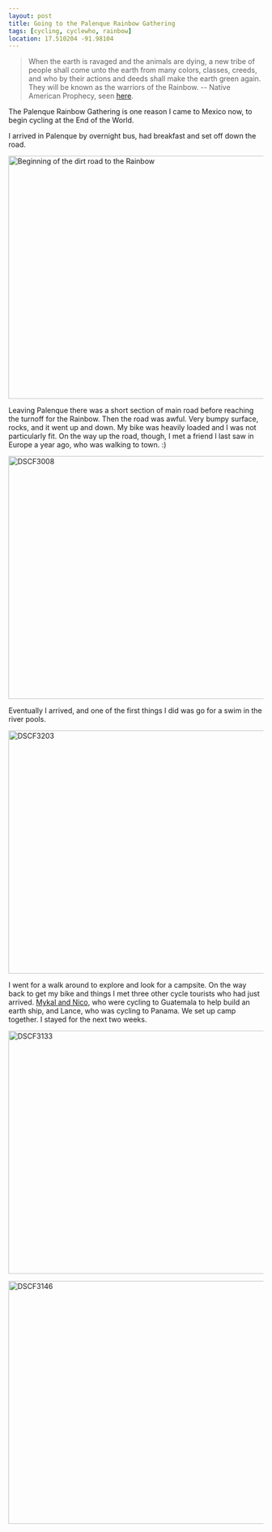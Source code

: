 ```yaml
---
layout: post
title: Going to the Palenque Rainbow Gathering
tags: [cycling, cyclewho, rainbow]
location: 17.510204 -91.98104
---
```


> When the earth is ravaged and the animals are dying, a new tribe of people
> shall come unto the earth from many colors, classes, creeds, and who by
> their actions and deeds shall make the earth green again. They will be known
> as the warriors of the Rainbow.
> -- Native American Prophecy, seen <a
> href="http://www.welcomehome.org/rainbow/">here</a>.

The Palenque Rainbow Gathering is one reason I came to Mexico now, to begin
cycling at the End of the World.

I arrived in Palenque by overnight bus, had breakfast and set off down the road.

<a href="http://www.flickr.com/photos/mm0hai/8339829385/" title="Beginning of
the dirt road to the Rainbow by mm0hai, on Flickr"><img
src="http://farm9.staticflickr.com/8213/8339829385_0530a24c5b_z.jpg"
width="640" height="480" alt="Beginning of the dirt road to the Rainbow"></a>

Leaving Palenque there was a short section of main road before reaching the
turnoff for the Rainbow. Then the road was awful. Very bumpy surface, rocks,
and it went up and down. My bike was heavily loaded and I was not particularly
fit. On the way up the road, though, I met a friend I last saw in Europe a
year ago, who was walking to town. :)

<a href="http://www.flickr.com/photos/mm0hai/8339845737/" title="DSCF3008 by
mm0hai, on Flickr"><img
src="http://farm9.staticflickr.com/8359/8339845737_314e8af703_z.jpg"
width="640" height="480" alt="DSCF3008"></a>

Eventually I arrived, and one of the first things I did was go for a swim in
 the river pools.

<a href="http://www.flickr.com/photos/mm0hai/8384100203/" title="DSCF3203 by mm0hai, on Flickr"><img src="http://farm9.staticflickr.com/8189/8384100203_7f75dba767_z.jpg" width="640" height="480" alt="DSCF3203"></a>

I went for a walk around to explore and look for a campsite. On the way back
to get my bike and things I met three other cycle tourists who had just
arrived. <a href="http://chaingethecycle.org/">Mykal and Nico</a>, who were
cycling to Guatemala to help build an earth ship, and Lance, who was cycling
to Panama. We set up camp together. I stayed for the next two weeks.

<a href="http://www.flickr.com/photos/mm0hai/8364983083/" title="DSCF3133 by mm0hai, on Flickr"><img src="http://farm9.staticflickr.com/8055/8364983083_4131357bf4_z.jpg" width="640" height="480" alt="DSCF3133"></a>

<a href="http://www.flickr.com/photos/mm0hai/8366114804/" title="DSCF3146 by mm0hai, on Flickr"><img src="http://farm9.staticflickr.com/8083/8366114804_cc0cd31ccb_z.jpg" width="640" height="480" alt="DSCF3146"></a>
